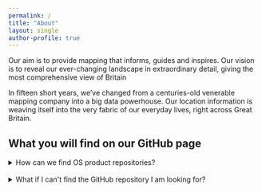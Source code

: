 ```yaml
---
permalink: /
title: "About"
layout: single
author-profile: true
---
```


Our aim is to provide mapping that informs, guides and inspires. Our vision is to reveal our ever-changing landscape in extraordinary detail, giving the most comprehensive view of Britain

In fifteen short years, we’ve changed from a centuries-old venerable mapping company into a big data powerhouse. Our location information is weaving itself into the very fabric of our everyday lives, right across Great Britain.



## What you will find on our GitHub page



<details>
<summary>How can we find OS product repositories?</summary>
<br>
By clicking on the product tab, you will be presented with a list of all of our OS products. Choosing a product will take you to the product github repository.
</details>

<br>

<details>
<summary>What if I can't find the GitHub repository I am looking for?</summary>
<br>
For more information about Ordnance Survey please contact us using the social links provided to the left.
<br>  
If you have an idea or a bug within a specific repository please raise an issue directly, although we recommend browsing the open & closed issues before opening a new one.
</details>




<br>
<br>

